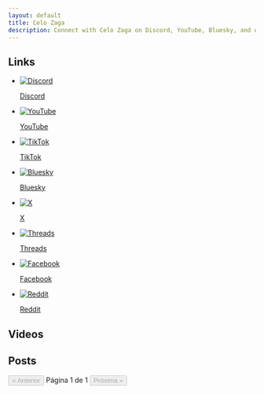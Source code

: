 ```yaml
---
layout: default
title: Celo Zaga
description: Connect with Celo Zaga on Discord, YouTube, Bluesky, and other platforms. Explore gaming content and more.
---
```


<section class="section social-media-tab" id="links">
    <h2>Links</h2>
    <ul>
        <li><a title="Discord" href="https://discord.com/invite/gHEHaxtwBT" target="_blank" rel="noopener noreferrer"><img src="static/media/icons/discord.svg" alt="Discord"><p>Discord</p></a></li>
        <li><a title="YouTube" href="https://www.youtube.com/@CeloZaga?sub_confirmation=1" target="_blank" rel="noopener noreferrer"><img src="static/media/icons/youtube.svg" alt="YouTube"><p>YouTube</p></a></li>
        <li><a title="TikTok" href="https://www.tiktok.com/@CeloZaga" target="_blank" rel="noopener noreferrer"><img src="static/media/icons/tiktok.svg" alt="TikTok"><p>TikTok</p></a></li>
        <li><a title="Bluesky" href="https://bsky.app/profile/celozaga.bsky.social" target="_blank" rel="noopener noreferrer"><img src="static/media/icons/bluesky.svg" alt="Bluesky"><p>Bluesky</p></a></li>
        <li><a title="X/Twitter" href="https://x.com/CeloZaga" target="_blank" rel="noopener noreferrer"><img src="static/media/icons/x.svg" alt="X"><p>X</p></a></li>
        <li><a title="Threads" href="https://threads.net/@CeloZaga" target="_blank" rel="noopener noreferrer"><img src="static/media/icons/threads.svg" alt="Threads"><p>Threads</p></a></li>
        <li><a title="Facebook" href="https://www.facebook.com/CeloZaga" target="_blank" rel="noopener noreferrer"><img src="static/media/icons/facebook.svg" alt="Facebook"><p>Facebook</p></a></li>
        <li><a title="Reddit" href="https://reddit.com/u/Celo-Zaga" target="_blank" rel="noopener noreferrer"><img src="static/media/icons/reddit.svg" alt="Reddit"><p>Reddit</p></a></li>  
    </ul>
</section>

<section class="section videos" id="videos">
    <h2>Videos</h2>
    <ul class="feed-youtube"></ul>
</section>

<section class="section news updates" id="news">
<h2>Posts</h2>
<div id="posts-container" class="post-list">
</div>
<div class="pagination-controls">
  <button id="prev-page" disabled>&laquo; Anterior</button>
  <span id="page-info">Página 1 de 1</span>
  <button id="next-page" disabled>Próxima &raquo;</button>
</div>
</section>



